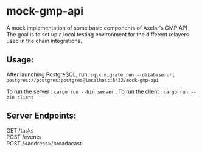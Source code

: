# mock-gmp-api
A mock implementation of some basic components of Axelar's GMP API
The goal is to set up a local testing environment for the different relayers used in the chain integrations.

## Usage:

After launching PostgreSQL, run:
 `sqlx migrate run --database-url postgres://postgres:postgres@localhost:5432/mock-gmp-api`

To run the server : `cargo run --bin server` . 
To run the client : `cargo run --bin client`

## Server Endpoints:

GET /tasks  
POST /events  
POST /\<address\>/broadacast  
